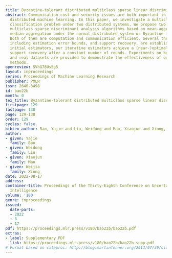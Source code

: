 ```yaml
---
title: Byzantine-tolerant distributed multiclass sparse linear discriminant analysis
abstract: Communication cost and security issues are both important in large-scale
  distributed machine learning. In this paper, we investigate a multiclass sparse
  classification problem under two distributed systems. We propose two distributed
  multiclass sparse discriminant analysis algorithms based on mean-aggregation and
  median-aggregation under the normal distributed system or Byzantine failure system.
  Both of them are computation and communication efficient. Several theoretical results,
  including estimation error bounds, and support recovery, are established. With moderate
  initial estimators, our iterative estimators achieve a (near-)optimal rate and exact
  support recovery after a constant number of rounds. Experiments on both synthetic
  and real datasets are provided to demonstrate the effectiveness of our proposed
  methods.
openreview: SVhG78Us5g5
layout: inproceedings
series: Proceedings of Machine Learning Research
publisher: PMLR
issn: 2640-3498
id: bao22b
month: 0
tex_title: Byzantine-tolerant distributed multiclass sparse linear discriminant analysis
firstpage: 129
lastpage: 138
page: 129-138
order: 129
cycles: false
bibtex_author: Bao, Yajie and Liu, Weidong and Mao, Xiaojun and Xiong, Weijia
author:
- given: Yajie
  family: Bao
- given: Weidong
  family: Liu
- given: Xiaojun
  family: Mao
- given: Weijia
  family: Xiong
date: 2022-08-17
address:
container-title: Proceedings of the Thirty-Eighth Conference on Uncertainty in Artificial
  Intelligence
volume: '180'
genre: inproceedings
issued:
  date-parts:
  - 2022
  - 8
  - 17
pdf: https://proceedings.mlr.press/v180/bao22b/bao22b.pdf
extras:
- label: Supplementary PDF
  link: https://proceedings.mlr.press/v180/bao22b/bao22b-supp.pdf
# Format based on citeproc: http://blog.martinfenner.org/2013/07/30/citeproc-yaml-for-bibliographies/
---
```

